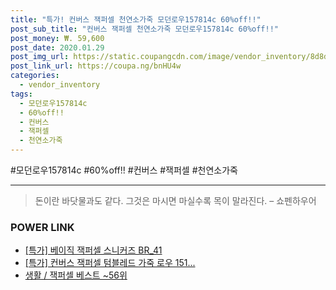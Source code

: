 ```yaml
--- 
title: "특가! 컨버스 잭퍼셀 천연소가죽 모던로우157814c 60%off!!" 
post_sub_title: "컨버스 잭퍼셀 천연소가죽 모던로우157814c 60%off!!" 
post_money: ₩. 59,600 
post_date: 2020.01.29 
post_img_url: https://static.coupangcdn.com/image/vendor_inventory/8d8d/9069cc85a9f530cf5d86ef3ab054a712586d4b36e987e924ba1ac46732fc.jpg 
post_link_url: https://coupa.ng/bnHU4w 
categories: 
  - vendor_inventory 
tags: 
  - 모던로우157814c 
  - 60%off!! 
  - 컨버스 
  - 잭퍼셀 
  - 천연소가죽 
--- 
```

  #모던로우157814c #60%off!! #컨버스 #잭퍼셀 #천연소가죽 
<hr> 

> 돈이란 바닷물과도 같다. 그것은 마시면 마실수록 목이 말라진다. – 쇼펜하우어 


### POWER LINK

* <a href="https://blog.naver.com/an0733/221789510274" target="_blank">[특가] 베이직 잭퍼셀 스니커즈 BR_41</a>
* <a href="https://blog.naver.com/sakai111/221788343489" target="_blank">[특가] 컨버스 잭퍼셀 텀블레드 가죽 로우 151...</a>
* <a href="https://blog.naver.com/santokki14/221788288938" target="_blank">생활 / 잭퍼셀 베스트 ~56위</a>
